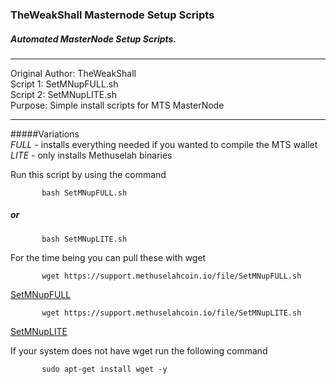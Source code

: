 ### TheWeakShall Masternode Setup Scripts  
##### Automated MasterNode Setup Scripts.  

***
Original Author: TheWeakShall  
Script 1: SetMNupFULL.sh  
Script 2: SetMNupLITE.sh  
Purpose: Simple install scripts for MTS MasterNode  
*** 
#####Variations  
_FULL_ - installs everything needed if you wanted to compile the MTS wallet  
_LITE_ - only installs Methuselah binaries  
 
  Run this script by using the command  

           bash SetMNupFULL.sh
#####      or
           bash SetMNupLITE.sh  
    
For the time being you can pull these with wget

           wget https://support.methuselahcoin.io/file/SetMNupFULL.sh

[SetMNupFULL](https://support.methuselahcoin.io/file/SetMNupFULL.sh)

           wget https://support.methuselahcoin.io/file/SetMNupLITE.sh

[SetMNupLITE](https://support.methuselahcoin.io/file/SetMNupLITE.sh)


If your system does not have wget run the following command
   
           sudo apt-get install wget -y
  
